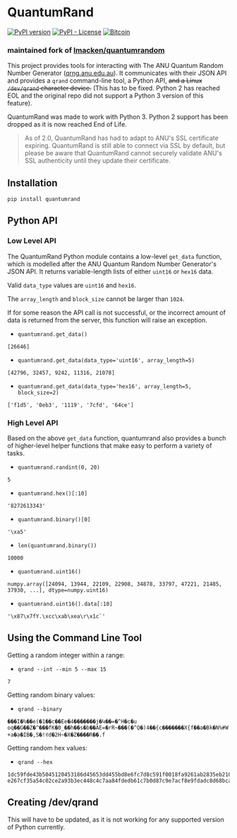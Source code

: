 # QuantumRand

[![PyPI version](https://badge.fury.io/py/quantumrand.svg)](https://pypi.org/project/quantumrand/) [![PyPI - License](https://img.shields.io/pypi/l/quantumrand)](https://pypi.org/project/quantumrand/) [![Bitcoin](https://img.shields.io/badge/BTC-143TbUxTB9XPqBKu565acFXCHWSdsRLnKK-blue)](https://www.blockchain.com/btc/address/143TbUxTB9XPqBKu565acFXCHWSdsRLnKK)

### maintained fork of [lmacken/quantumrandom](https://github.com/lmacken/quantumrandom)

This project provides tools for interacting with The ANU Quantum Random Number Generator ([qrng.anu.edu.au](http://qrng.anu.edu.au>`)). It communicates with their JSON API and provides a `qrand` command-line tool, a Python API, ~~and a Linux `/dev/qrand` character device.~~ (This has to be fixed. Python 2 has reached EOL and the original repo did not support a Python 3 version of this feature).

QuantumRand was made to work with Python 3. Python 2 support has been dropped as it is now reached End of Life.

> As of 2.0, QuantumRand has had to adapt to ANU's SSL certificate expiring. QuantumRand is still able to connect via SSL by default, but please be aware that QuantumRand cannot securely validate ANU's SSL authenticity until they update their certificate.

## Installation

`pip install quantumrand`

## Python API

### Low Level API

The QuantumRand Python module contains a low-level `get_data`
function, which is modelled after the ANU Quantum Random Number
Generator's JSON API. It returns variable-length lists of either
`uint16` or `hex16` data.

Valid `data_type` values are `uint16` and `hex16`.

The `array_length` and `block_size` cannot be larger than `1024`.

If for some reason the API call is not successful, or the incorrect amount of data is returned from the server, this function will raise an exception.

* `quantumrand.get_data()`

```
[26646]
```

* `quantumrand.get_data(data_type='uint16', array_length=5)`

```
[42796, 32457, 9242, 11316, 21078]
```

* `quantumrand.get_data(data_type='hex16', array_length=5, block_size=2)`

```
['f1d5', '0eb3', '1119', '7cfd', '64ce']
```

### High Level API

Based on the above `get_data` function, quantumrand also provides a bunch
of higher-level helper functions that make easy to perform a variety of
tasks.

* `quantumrand.randint(0, 20)`

```
5
```

* `quantumrand.hex()[:10]`

```
'8272613343'
```

* `quantumrand.binary()[0]`

```
'\xa5'
```

* `len(quantumrand.binary())`

```
10000
```

* `quantumrand.uint16()`

```
numpy.array([24094, 13944, 22109, 22908, 34878, 33797, 47221, 21485, 37930, ...], dtype=numpy.uint16)
```

* `quantumrand.uint16().data[:10]`

```
'\x87\x7fY.\xcc\xab\xea\r\x1c`'
```


## Using the Command Line Tool

Getting a random integer within a range:

* `qrand --int --min 5 --max 15`

```
7
```

Getting random binary values:

* `qrand --binary`

```
���I�%��e(�1��c��Ee�4�������j�Կ��=�^H�c�u
oq��G��Z�^���fK�0_��h��s�b��AE=�rR~���(�^Q�)4��{c�������X{f��a�Bk�N%#W
+a�a̙�IB�,S�!ꀔd�2H~�X�Z����R��.f
```

Getting random hex values:

* `qrand --hex`

```
1dc59fde43b5045120453186d45653dd455bd8e6fc7d8c591f0018fa9261ab2835eb210e8
e267cf35a54c02ce2a93b3ec448c4c7aa84fdedb61c7b0d87c9e7acf8e9fdadc8d68bcaa5a
```

## Creating /dev/qrand

This will have to be updated, as it is not working for any supported version of Python currently.